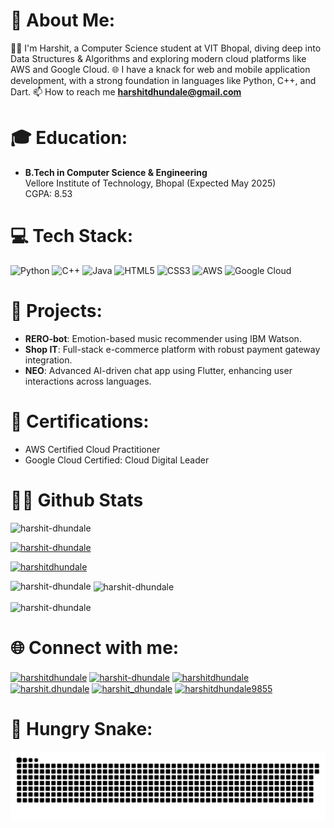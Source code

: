 # 💫 About Me:
👨‍💻 I'm Harshit, a Computer Science student at VIT Bhopal, diving deep into Data Structures & Algorithms and exploring modern cloud platforms like AWS and Google Cloud.
🌐 I have a knack for web and mobile application development, with a strong foundation in languages like Python, C++, and Dart.
📫 How to reach me **harshitdhundale@gmail.com**

# 🎓 Education:
- **B.Tech in Computer Science & Engineering**  
  Vellore Institute of Technology, Bhopal (Expected May 2025)  
  CGPA: 8.53

# 💻 Tech Stack:
![Python](https://img.shields.io/badge/Python-3776AB?style=for-the-badge&logo=python&logoColor=white) ![C++](https://img.shields.io/badge/c++-00599C.svg?style=for-the-badge&logo=c%2B%2B&logoColor=white&height=28)
 ![Java](https://img.shields.io/badge/Java-ED8B00.svg?style=for-the-badge&logo=java&logoColor=white) ![HTML5](https://img.shields.io/badge/html5-E34F26.svg?style=for-the-badge&logo=html5&logoColor=white) ![CSS3](https://img.shields.io/badge/css3-1572B6.svg?style=for-the-badge&logo=css3&logoColor=white) ![AWS](https://img.shields.io/badge/AWS-FF9900.svg?style=for-the-badge&logo=amazon-aws&logoColor=white) ![Google Cloud](https://img.shields.io/badge/Google_Cloud-4285F4?style=for-the-badge&logo=google-cloud&logoColor=white)

# 🚀 Projects:
- **RERO-bot**: Emotion-based music recommender using IBM Watson.
- **Shop IT**: Full-stack e-commerce platform with robust payment gateway integration.
- **NEO**: Advanced AI-driven chat app using Flutter, enhancing user interactions across languages.

# 📜 Certifications:
- AWS Certified Cloud Practitioner
- Google Cloud Certified: Cloud Digital Leader


# 👨‍💻 Github Stats
<p align="left"> <img src="https://komarev.com/ghpvc/?username=harshit-dhundale&label=Profile%20views&color=0e75b6&style=flat" alt="harshit-dhundale" /> </p>

<p align="left"> <a href="https://github.com/ryo-ma/github-profile-trophy"><img src="https://github-profile-trophy.vercel.app/?username=harshit-dhundale" alt="harshit-dhundale" /></a> </p>

<p align="left"> <a href="https://twitter.com/harshitdhundale" target="blank"><img src="https://img.shields.io/twitter/follow/harshitdhundale?logo=twitter&style=for-the-badge" alt="harshitdhundale" /></a> </p>

<p><img align="left" src="https://github-readme-stats.vercel.app/api/top-langs?username=harshit-dhundale&show_icons=true&locale=en&layout=compact" alt="harshit-dhundale" /></p>

<p>&nbsp;<img align="center" src="https://github-readme-stats.vercel.app/api?username=harshit-dhundale&show_icons=true&locale=en" alt="harshit-dhundale" /></p>

<p><img align="center" src="https://github-readme-streak-stats.herokuapp.com/?user=harshit-dhundale&" alt="harshit-dhundale" /></p>



# 🌐 Connect with me:
<p align="left">
<a href="https://twitter.com/harshitdhundale" target="blank"><img align="center" src="https://raw.githubusercontent.com/rahuldkjain/github-profile-readme-generator/master/src/images/icons/Social/twitter.svg" alt="harshitdhundale" height="30" width="40" /></a>
<a href="https://linkedin.com/in/harshit-dhundale" target="blank"><img align="center" src="https://raw.githubusercontent.com/rahuldkjain/github-profile-readme-generator/master/src/images/icons/Social/linked-in-alt.svg" alt="harshit-dhundale" height="30" width="40" /></a>
<a href="https://kaggle.com/harshitdhundale" target="blank"><img align="center" src="https://raw.githubusercontent.com/rahuldkjain/github-profile-readme-generator/master/src/images/icons/Social/kaggle.svg" alt="harshitdhundale" height="30" width="40" /></a>
<a href="https://fb.com/harshit.dhundale" target="blank"><img align="center" src="https://raw.githubusercontent.com/rahuldkjain/github-profile-readme-generator/master/src/images/icons/Social/facebook.svg" alt="harshit.dhundale" height="30" width="40" /></a>
<a href="https://instagram.com/harshit_dhundale" target="blank"><img align="center" src="https://raw.githubusercontent.com/rahuldkjain/github-profile-readme-generator/master/src/images/icons/Social/instagram.svg" alt="harshit_dhundale" height="30" width="40" /></a>
<a href="https://www.youtube.com/c/harshitdhundale9855" target="blank"><img align="center" src="https://raw.githubusercontent.com/rahuldkjain/github-profile-readme-generator/master/src/images/icons/Social/youtube.svg" alt="harshitdhundale9855" height="30" width="40" /></a>
</p>


# 🐍 Hungry Snake:
<img src="https://raw.githubusercontent.com/Harshit-Dhundale/Harshit-Dhundale/output/snake.svg" alt="Snake animation" />






